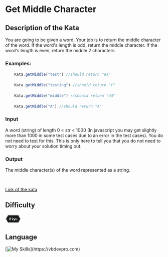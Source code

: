 # Get Middle Character



## Description of the Kata
  You are going to be given a word. Your job is to return the middle character of the word. If the word's length is odd, return the middle character. If the word's length is even, return the middle 2 characters.

  ### Examples:
  ```js
      Kata.getMiddle("test") //should return "es"

      Kata.getMiddle("testing") //should return "t"

      Kata.getMiddle("middle") //should return "dd"

      Kata.getMiddle("A") //should return "A"
  ```

### Input

  A word (string) of length 0 < str < 1000 (In javascript you may get slightly more than 1000 in some test cases due to an error in the test cases). You do not need to test for this. This is only here to tell you that you do not need to worry about your solution timing out.

### Output

The middle character(s) of the word represented as a string.

<br>

[Link of the kata](https://www.codewars.com/kata/56747fd5cb988479af000028)

## Difficulty
<img src="../../template/assets/8kyu.png" width='50px'>

## Language

[![My Skills](https://skillicons.dev/icons?i=js,)](https://vbdevpro.com)